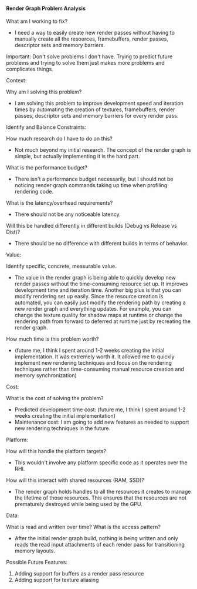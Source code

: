 #### Render Graph Problem Analysis

What am I working to fix?
- I need a way to easily create new render passes without having to manually create all the resources, framebuffers, render passes,
descriptor sets and memory barriers.

Important: Don't solve problems I don't have. Trying to predict future problems and
trying to solve them just makes more problems and complicates things.

Context:

Why am I solving this problem?
- I am solving this problem to improve development speed and iteration times by automating the creation of textures, 
framebuffers, render passes, descriptor sets and memory barriers for every render pass.

Identify and Balance Constraints:

How much research do I have to do on this?
- Not much beyond my initial research. The concept of the render graph is simple, but actually implementing it is the 
hard part.

What is the performance budget?
- There isn't a performance budget necessarily, but I should not be noticing render graph commands taking up time when
profiling rendering code.

What is the latency/overhead requirements?
- There should not be any noticeable latency.

Will this be handled differently in different builds (Debug vs Release vs Dist)?
- There should be no difference with different builds in terms of behavior.


Value:

Identify specific, concrete, measurable value.
- The value in the render graph is being able to quickly develop new render passes without the time-consuming resource
set up. It improves development time and iteration time. Another big plus is that you can modify rendering set up easily.
Since the resource creation is automated, you can easily just modify the rendering path by creating a new render graph 
and everything updates. For example, you can change the texture quality for shadow maps at runtime or change the rendering
path from forward to deferred at runtime just by recreating the render graph.

How much time is this problem worth?
- (future me, I think I spent around 1-2 weeks creating the initial implementation. It was extremely worth it. It allowed
me to quickly implement new rendering techniques and focus on the rendering techniques rather than time-consuming manual 
resource creation and memory synchronization)

Cost:

What is the cost of solving the problem?
- Predicted development time cost: (future me, I think I spent around 1-2 weeks creating the initial implementation)
- Maintenance cost: I am going to add new features as needed to support new rendering techniques in the future. 

Platform:

How will this handle the platform targets?
- This wouldn't involve any platform specific code as it operates over the RHI.

How will this interact with shared resources (RAM, SSD)?
- The render graph holds handles to all the resources it creates to manage the lifetime of those resources. This ensures
that the resources are not prematurely destroyed while being used by the GPU.

Data:

What is read and written over time? What is the access pattern?
- After the initial render graph build, nothing is being written and only reads the read input attachments of each render pass
for transitioning memory layouts.


Possible Future Features:
1. Adding support for buffers as a render pass resource 
2. Adding support for texture aliasing